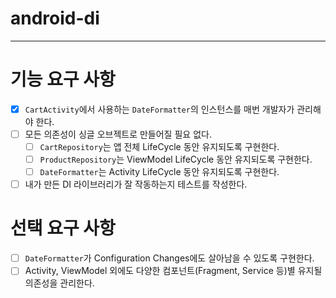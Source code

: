 # android-di

---

# 기능 요구 사항
- [x] `CartActivity`에서 사용하는 `DateFormatter`의 인스턴스를 매번 개발자가 관리해야 한다. 
- [ ] 모든 의존성이 싱글 오브젝트로 만들어질 필요 없다.
  - [ ] `CartRepository`는 앱 전체 LifeCycle 동안 유지되도록 구현한다.
  - [ ] `ProductRepository`는 ViewModel LifeCycle 동안 유지되도록 구현한다.
  - [ ] `DateFormatter`는 Activity LifeCycle 동안 유지되도록 구현한다.
- [ ] 내가 만든 DI 라이브러리가 잘 작동하는지 테스트를 작성한다.

# 선택 요구 사항
- [ ] `DateFormatter`가 Configuration Changes에도 살아남을 수 있도록 구현한다.
- [ ] Activity, ViewModel 외에도 다양한 컴포넌트(Fragment, Service 등)별 유지될 의존성을 관리한다.
